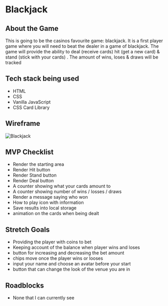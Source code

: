 # Blackjack



## About the Game

This is going to be the casinos favourite game: blackjack. It is a first player game where you will need to beat the dealer in a game of blackjack. The game will provide the ability to deal (receive cards) hit (get a new card) & stand (stick with your cards) . The amount of wins, loses & draws will be tracked



## Tech stack being used

- HTML
- CSS
- Vanilla JavaScript
- CSS Card Library



## Wireframe

![Blackjack](https://res.cloudinary.com/dtjasyr7k/image/upload/v1696548268/Group_5_vvbyfx.png)



## MVP Checklist

- Render the starting area
- Render Hit button
- Render Stand button
- Render Deal button
- A counter showing what your cards amount to
- A counter showing number of wins / losses / draws
- Render a message saying who won
- How to play icon with information
- Save results into local storage
- animation on the cards when being dealt 



## Stretch Goals

- Providing the player with coins to bet
- Keeping account of the balance when player wins and loses
- button for increasing and decreasing the bet amount
- chips move once the player wins or looses
- input your name and choose an avatar before your start
- button that can change the look of the venue you are in

## Roadblocks

- None that I can currently see

